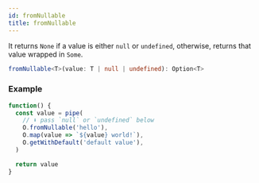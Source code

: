 ```yaml
---
id: fromNullable
title: fromNullable
---
```


It returns `None` if a value is either `null` or `undefined`, otherwise, returns that value wrapped in `Some`.

```ts
fromNullable<T>(value: T | null | undefined): Option<T>
```

### Example

```jsx live
function() {
  const value = pipe(
    // ⬇️ pass `null` or `undefined` below
    O.fromNullable('hello'),
    O.map(value => `${value} world!`),
    O.getWithDefault('default value'),
  )

  return value
}
```
